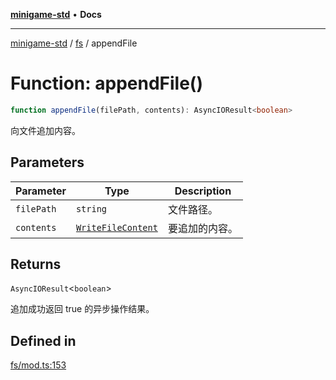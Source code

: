 [**minigame-std**](../../../README.md) • **Docs**

***

[minigame-std](../../../README.md) / [fs](../README.md) / appendFile

# Function: appendFile()

```ts
function appendFile(filePath, contents): AsyncIOResult<boolean>
```

向文件追加内容。

## Parameters

| Parameter | Type | Description |
| ------ | ------ | ------ |
| `filePath` | `string` | 文件路径。 |
| `contents` | [`WriteFileContent`](../type-aliases/WriteFileContent.md) | 要追加的内容。 |

## Returns

`AsyncIOResult`\<`boolean`\>

追加成功返回 true 的异步操作结果。

## Defined in

[fs/mod.ts:153](https://github.com/JiangJie/minigame-std/blob/d86e790fe8486ddfc8ce953df31d30618f403d3b/src/std/fs/mod.ts#L153)
